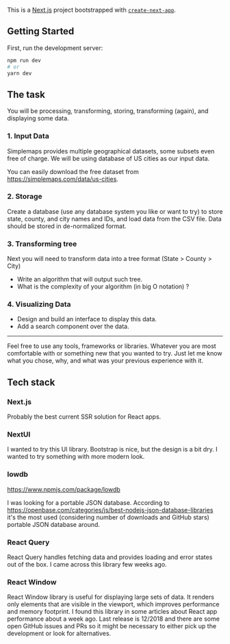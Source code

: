 This is a [Next.js](https://nextjs.org/) project bootstrapped with [`create-next-app`](https://github.com/vercel/next.js/tree/canary/packages/create-next-app).

## Getting Started

First, run the development server:

```bash
npm run dev
# or
yarn dev
```
## The task

You will be processing, transforming, storing, transforming (again), and displaying some data.

### 1. Input Data

Simplemaps provides multiple geographical datasets, some subsets even free of charge. We will be using database of US cities as our input data.

You can easily download the free dataset from https://simplemaps.com/data/us-cities.


### 2. Storage

Create a database (use any database system you like or want to try) to store state, county, and city names and IDs, and load data from the CSV file.
Data should be stored in de-normalized format.

### 3. Transforming tree

Next you will need to transform data into a tree format (State > County > City)

* Write an algorithm that will output such tree.
* What is the complexity of your algorithm (in big O notation) ?


### 4. Visualizing Data

* Design and build an interface to display this data.
* Add a search component over the data.

<hr/>

Feel free to use any tools, frameworks or libraries. Whatever you are most comfortable with or something new that you wanted to try. Just let me know what you chose, why, and what was your previous experience with it.


## Tech stack

### Next.js
Probably the best current SSR solution for React apps.

### NextUI
I wanted to try this UI library. Bootstrap is nice, but the design is a bit dry. I wanted to try something with more modern look.

### lowdb
https://www.npmjs.com/package/lowdb

I was looking for a portable JSON database. According to https://openbase.com/categories/js/best-nodejs-json-database-libraries it's the most used (considering number of downloads and GitHub stars) portable JSON database around.

### React Query

React Query handles fetching data and provides loading and error states out of the box. I came across this library few weeks ago.

### React Window

React Window library is useful for displaying large sets of data. It renders only elements that are visible in the viewport, which improves performance and memory footprint. I found this library in some articles about React app performance about a week ago. Last release is 12/2018 and there are some open GitHub issues and PRs so it might be necessary to either pick up the development or look for alternatives. 

